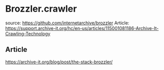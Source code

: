 # Brozzler.crawler
source: https://github.com/internetarchive/brozzler Article: https://support.archive-it.org/hc/en-us/articles/115001081186-Archive-It-Crawling-Technology


## Article
https://archive-it.org/blog/post/the-stack-brozzler/
